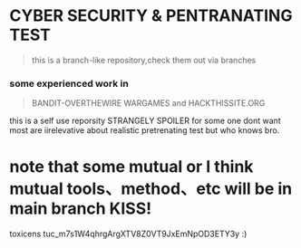 # CYBER SECURITY & PENTRANATING TEST
> this is a branch-like repository,check them out via branches
>
### some experienced work in 
> BANDIT-OVERTHEWIRE WARGAMES and HACKTHISSITE.ORG

this is a self use reporsity STRANGELY SPOILER for some one dont want
most are iirelevative about realistic pretrenating test but who knows bro.

# note that some mutual or I think mutual tools、method、etc will be in main branch KISS!

toxicens tuc_m7s1W4qhrgArgXTV8Z0VT9JxEmNpOD3ETY3y :)

